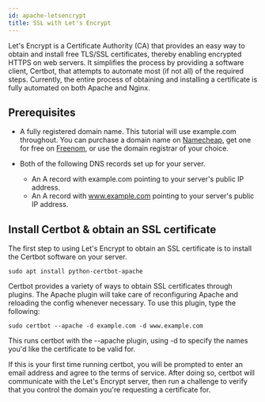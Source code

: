 ```yaml
---
id: apache-letsencrypt
title: SSL with Let's Encrypt
---
```


Let's Encrypt is a Certificate Authority (CA) that provides an easy way to obtain and install free TLS/SSL certificates, thereby enabling encrypted HTTPS on web servers. It simplifies the process by providing a software client, Certbot, that attempts to automate most (if not all) of the required steps. Currently, the entire process of obtaining and installing a certificate is fully automated on both Apache and Nginx.

## Prerequisites

- A fully registered domain name. This tutorial will use example.com throughout. You can purchase a domain name on [Namecheap](https://namecheap.com/), get one for free on [Freenom](http://www.freenom.com/en/index.html), or use the domain registrar of your choice.

- Both of the following DNS records set up for your server.
    - An A record with example.com pointing to your server's public IP address.
    - An A record with www.example.com pointing to your server's public IP address.


## Install Certbot & obtain an SSL certificate

The first step to using Let's Encrypt to obtain an SSL certificate is to install the Certbot software on your server.

```shell
sudo apt install python-certbot-apache
```

Certbot provides a variety of ways to obtain SSL certificates through plugins. The Apache plugin will take care of reconfiguring Apache and reloading the config whenever necessary. To use this plugin, type the following:

```shell
sudo certbot --apache -d example.com -d www.example.com
```

This runs certbot with the --apache plugin, using -d to specify the names you'd like the certificate to be valid for.

If this is your first time running certbot, you will be prompted to enter an email address and agree to the terms of service. After doing so, certbot will communicate with the Let's Encrypt server, then run a challenge to verify that you control the domain you're requesting a certificate for.
